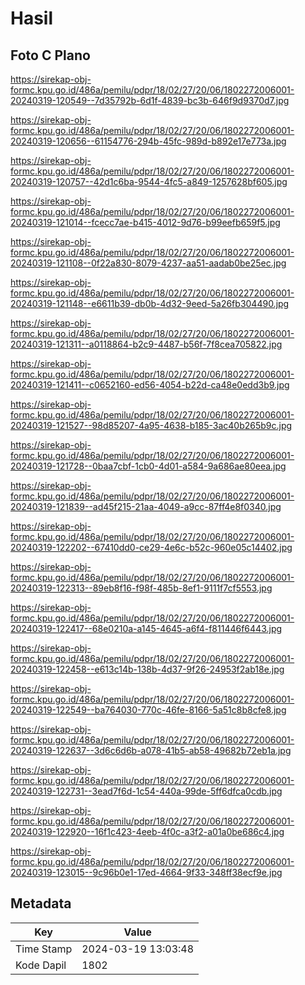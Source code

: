 # Hasil

## Foto C Plano

https://sirekap-obj-formc.kpu.go.id/486a/pemilu/pdpr/18/02/27/20/06/1802272006001-20240319-120549--7d35792b-6d1f-4839-bc3b-646f9d9370d7.jpg

https://sirekap-obj-formc.kpu.go.id/486a/pemilu/pdpr/18/02/27/20/06/1802272006001-20240319-120656--61154776-294b-45fc-989d-b892e17e773a.jpg

https://sirekap-obj-formc.kpu.go.id/486a/pemilu/pdpr/18/02/27/20/06/1802272006001-20240319-120757--42d1c6ba-9544-4fc5-a849-1257628bf605.jpg

https://sirekap-obj-formc.kpu.go.id/486a/pemilu/pdpr/18/02/27/20/06/1802272006001-20240319-121014--fcecc7ae-b415-4012-9d76-b99eefb659f5.jpg

https://sirekap-obj-formc.kpu.go.id/486a/pemilu/pdpr/18/02/27/20/06/1802272006001-20240319-121108--0f22a830-8079-4237-aa51-aadab0be25ec.jpg

https://sirekap-obj-formc.kpu.go.id/486a/pemilu/pdpr/18/02/27/20/06/1802272006001-20240319-121148--e6611b39-db0b-4d32-9eed-5a26fb304490.jpg

https://sirekap-obj-formc.kpu.go.id/486a/pemilu/pdpr/18/02/27/20/06/1802272006001-20240319-121311--a0118864-b2c9-4487-b56f-7f8cea705822.jpg

https://sirekap-obj-formc.kpu.go.id/486a/pemilu/pdpr/18/02/27/20/06/1802272006001-20240319-121411--c0652160-ed56-4054-b22d-ca48e0edd3b9.jpg

https://sirekap-obj-formc.kpu.go.id/486a/pemilu/pdpr/18/02/27/20/06/1802272006001-20240319-121527--98d85207-4a95-4638-b185-3ac40b265b9c.jpg

https://sirekap-obj-formc.kpu.go.id/486a/pemilu/pdpr/18/02/27/20/06/1802272006001-20240319-121728--0baa7cbf-1cb0-4d01-a584-9a686ae80eea.jpg

https://sirekap-obj-formc.kpu.go.id/486a/pemilu/pdpr/18/02/27/20/06/1802272006001-20240319-121839--ad45f215-21aa-4049-a9cc-87ff4e8f0340.jpg

https://sirekap-obj-formc.kpu.go.id/486a/pemilu/pdpr/18/02/27/20/06/1802272006001-20240319-122202--67410dd0-ce29-4e6c-b52c-960e05c14402.jpg

https://sirekap-obj-formc.kpu.go.id/486a/pemilu/pdpr/18/02/27/20/06/1802272006001-20240319-122313--89eb8f16-f98f-485b-8ef1-9111f7cf5553.jpg

https://sirekap-obj-formc.kpu.go.id/486a/pemilu/pdpr/18/02/27/20/06/1802272006001-20240319-122417--68e0210a-a145-4645-a6f4-f811446f6443.jpg

https://sirekap-obj-formc.kpu.go.id/486a/pemilu/pdpr/18/02/27/20/06/1802272006001-20240319-122458--e613c14b-138b-4d37-9f26-24953f2ab18e.jpg

https://sirekap-obj-formc.kpu.go.id/486a/pemilu/pdpr/18/02/27/20/06/1802272006001-20240319-122549--ba764030-770c-46fe-8166-5a51c8b8cfe8.jpg

https://sirekap-obj-formc.kpu.go.id/486a/pemilu/pdpr/18/02/27/20/06/1802272006001-20240319-122637--3d6c6d6b-a078-41b5-ab58-49682b72eb1a.jpg

https://sirekap-obj-formc.kpu.go.id/486a/pemilu/pdpr/18/02/27/20/06/1802272006001-20240319-122731--3ead7f6d-1c54-440a-99de-5ff6dfca0cdb.jpg

https://sirekap-obj-formc.kpu.go.id/486a/pemilu/pdpr/18/02/27/20/06/1802272006001-20240319-122920--16f1c423-4eeb-4f0c-a3f2-a01a0be686c4.jpg

https://sirekap-obj-formc.kpu.go.id/486a/pemilu/pdpr/18/02/27/20/06/1802272006001-20240319-123015--9c96b0e1-17ed-4664-9f33-348ff38ecf9e.jpg


## Metadata

| Key        | Value               |
| ---------- | ------------------- |
| Time Stamp | 2024-03-19 13:03:48 |
| Kode Dapil | 1802                |



